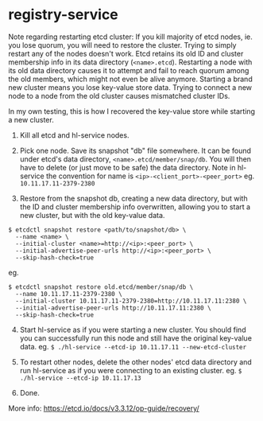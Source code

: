 # registry-service

Note regarding restarting etcd cluster:
If you kill majority of etcd nodes, ie. you lose quorum, you will need to restore the cluster.
Trying to simply restart any of the nodes doesn't work.
Etcd retains its old ID and cluster membership info in its data directory (`<name>.etcd`).
Restarting a node with its old data directory causes it to attempt and fail to reach quorum 
among the old members, which might not even be alive anymore.
Starting a brand new cluster means you lose key-value store data.
Trying to connect a new node to a node from the old cluster causes mismatched cluster IDs.

In my own testing, this is how I recovered the key-value store while starting a new cluster.

1. Kill all etcd and hl-service nodes.

2. Pick one node. Save its snapshot "db" file somewhere. It can be found under etcd's data 
directory, `<name>.etcd/member/snap/db`. You will then have to delete (or just move to be safe)
the data directory.
Note in hl-service the convention for name is `<ip>-<client_port>-<peer_port>` eg. `10.11.17.11-2379-2380`

3. Restore from the snapshot db, creating a new data directory, but with the ID and cluster
membership info overwritten, allowing you to start a new cluster, but with the old key-value data.
```
$ etcdctl snapshot restore <path/to/snapshot/db> \
  --name <name> \
  --initial-cluster <name>=http://<ip>:<peer_port> \
  --initial-advertise-peer-urls http://<ip>:<peer_port> \
  --skip-hash-check=true
```

eg.
```
$ etcdctl snapshot restore old.etcd/member/snap/db \
  --name 10.11.17.11-2379-2380 \
  --initial-cluster 10.11.17.11-2379-2380=http://10.11.17.11:2380 \
  --initial-advertise-peer-urls http://10.11.17.11:2380 \
  --skip-hash-check=true
```

4. Start hl-service as if you were starting a new cluster. You should find you can successfully
run this node and still have the original key-value data.
eg.
`$ ./hl-service --etcd-ip 10.11.17.11 --new-etcd-cluster`

5. To restart other nodes, delete the other nodes' etcd data directory and run hl-service as if you
were connecting to an existing cluster.
eg.
`$ ./hl-service --etcd-ip 10.11.17.13`

6. Done.

More info: https://etcd.io/docs/v3.3.12/op-guide/recovery/